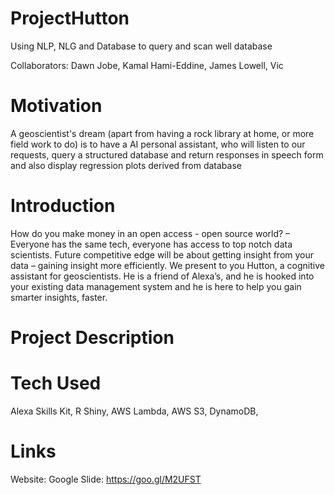 # ProjectHutton
Using NLP, NLG and Database to query and scan well database

Collaborators: Dawn Jobe, Kamal Hami-Eddine, James Lowell, Vic

# Motivation 
A geoscientist's dream (apart from having a rock library at home, or more field work to do) is to have a AI personal assistant, who will listen to our requests, query a structured database and return responses in speech form and also display regression plots derived from database

# Introduction
How do you make money in an open access - open source world? – Everyone has the same tech, everyone has access to top notch data scientists.  Future competitive edge will be about getting insight from your data – gaining insight more efficiently.  We present to you Hutton, a cognitive assistant for geoscientists.  He is a friend of Alexa’s, and he is hooked into your existing data management system and he is here to help you gain smarter insights, faster.

# Project Description


# Tech Used
Alexa Skills Kit, R Shiny, AWS Lambda, AWS S3, DynamoDB, 

# Links
Website:
Google Slide: https://goo.gl/M2UFST

